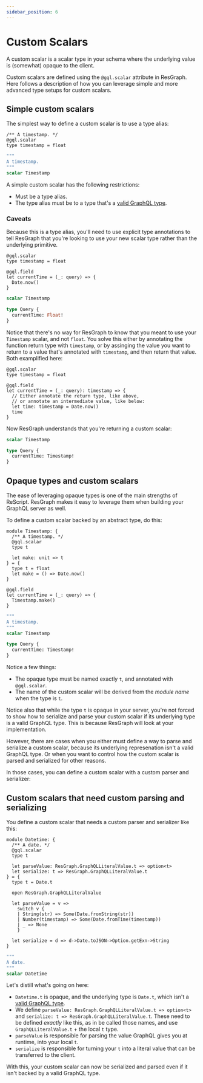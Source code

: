 ```yaml
---
sidebar_position: 6
---
```


# Custom Scalars

A custom scalar is a scalar type in your schema where the underlying value is (somewhat) opaque to the client.

Custom scalars are defined using the `@gql.scalar` attribute in ResGraph. Here follows a description of how you can leverage simple and more advanced type setups for custom scalars.

## Simple custom scalars

The simplest way to define a custom scalar is to use a type alias:

```rescript
/** A timestamp. */
@gql.scalar
type timestamp = float
```

```graphql
"""
A timestamp.
"""
scalar Timestamp
```

A simple custom scalar has the following restrictions:

- Must be a type alias.
- The type alias must be to a type that's a [valid GraphQL type](#valid-graphql-types).

### Caveats

Because this is a type alias, you'll need to use explicit type annotations to tell ResGraph that you're looking to use your new scalar type rather than the underlying primitive.

```rescript
@gql.scalar
type timestamp = float

@gql.field
let currentTime = (_: query) => {
  Date.now()
}
```

```graphql
scalar Timestamp

type Query {
  currentTime: Float!
}
```

Notice that there's no way for ResGraph to know that you meant to use your `Timestamp` scalar, and not `float`. You solve this either by annotating the function return type with `timestamp`, or by assinging the value you want to return to a value that's annotated with `timestamp`, and then return that value. Both examplified here:

```rescript
@gql.scalar
type timestamp = float

@gql.field
let currentTime = (_: query): timestamp => {
  // Either annotate the return type, like above,
  // or annotate an intermediate value, like below:
  let time: timestamp = Date.now()
  time
}
```

Now ResGraph understands that you're returning a custom scalar:

```graphql
scalar Timestamp

type Query {
  currentTime: Timestamp!
}
```

## Opaque types and custom scalars

The ease of leveraging opaque types is one of the main strengths of ReScript. ResGraph makes it easy to leverage them when building your GraphQL server as well.

To define a custom scalar backed by an abstract type, do this:

```rescript
module Timestamp: {
  /** A timestamp. */
  @gql.scalar
  type t

  let make: unit => t
} = {
  type t = float
  let make = () => Date.now()
}

@gql.field
let currentTime = (_: query) => {
  Timestamp.make()
}
```

```graphql
"""
A timestamp.
"""
scalar Timestamp

type Query {
  currentTime: Timestamp!
}
```

Notice a few things:

- The opaque type must be named exactly `t`, and annotated with `@gql.scalar`.
- The name of the custom scalar will be derived from the _module name_ when the type is `t`.

Notice also that while the type `t` is opaque in your server, you're not forced to show how to serialize and parse your custom scalar if its underlying type is a valid GraphQL type. This is because ResGraph will look at your implementation.

However, there are cases when you either must define a way to parse and serialize a custom scalar, because its underlying represenation isn't a valid GraphQL type. Or when you want to control how the custom scalar is parsed and serialized for other reasons.

In those cases, you can define a custom scalar with a custom parser and serializer:

## Custom scalars that need custom parsing and serializing

You define a custom scalar that needs a custom parser and serializer like this:

```rescript
module Datetime: {
  /** A date. */
  @gql.scalar
  type t

  let parseValue: ResGraph.GraphQLLiteralValue.t => option<t>
  let serialize: t => ResGraph.GraphQLLiteralValue.t
} = {
  type t = Date.t

  open ResGraph.GraphQLLiteralValue

  let parseValue = v =>
    switch v {
    | String(str) => Some(Date.fromString(str))
    | Number(timestamp) => Some(Date.fromTime(timestamp))
    | _ => None
    }

  let serialize = d => d->Date.toJSON->Option.getExn->String
}
```

```graphql
"""
A date.
"""
scalar Datetime
```

Let's distill what's going on here:

- `Datetime.t` is opaque, and the underlying type is `Date.t`, which isn't a [valid GraphQL type](valid-graphql-types).
- We define `parseValue: ResGraph.GraphQLLiteralValue.t => option<t>` and `serialize: t => ResGraph.GraphQLLiteralValue.t`. These need to be defined _exactly_ like this, as in be called those names, and use `GraphQLLiteralValue.t` + the local `t` type.
- `parseValue` is responsible for parsing the value GraphQL gives you at runtime, into your local `t`.
- `serialize` is responsible for turning your `t` into a literal value that can be transferred to the client.

With this, your custom scalar can now be serialized and parsed even if it isn't backed by a valid GraphQL type.
